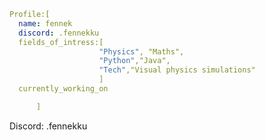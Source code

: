 ```yaml
Profile:[
  name: fennek
  discord: .fennekku
  fields_of_intress:[
                    "Physics", "Maths",
                    "Python","Java",
                    "Tech","Visual physics simulations"
                    ]
  currently_working_on

      ]
```
Discord: .fennekku


<!---
fennekdev/fennekdev is a ✨ special ✨ repository because its `README.md` (this file) appears on your GitHub profile.
You can click the Preview link to take a look at your changes.
--->
